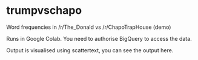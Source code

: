 # trumpvschapo
Word frequencies in /r/The_Donald vs /r/ChapoTrapHouse (demo)

Runs in Google Colab. You need to authorise BigQuery to access the data.

Output is visualised using scattertext, you can see the output here.
